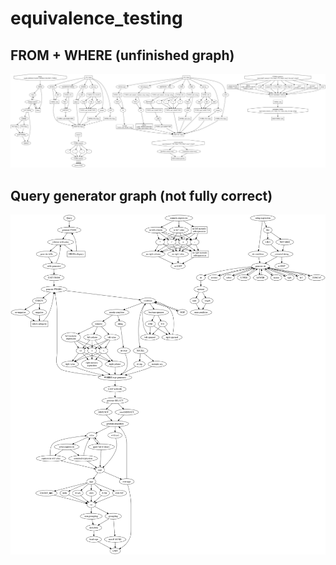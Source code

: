# equivalence_testing

## FROM + WHERE (unfinished graph)
![FROM + WHERE](query-generator-graph/app-graph-new.svg)

## Query generator graph (not fully correct)
![Query generator graph](query-generator-graph/app-graph-notcorrect.svg)
